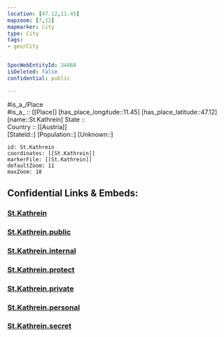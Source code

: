 ```yaml
---
location: [47.12,11.45] 
mapzoom: [7,12] 
mapmarker: city 
type: City
tags:
- geo/City


SpocWebEntityId: 34468
isDeleted: false
confidential: public

---
```

#is_a_/Place  
#is_a_ :: [[Place]] 
[has_place_longitude::11.45] 
[has_place_latitude::47.12] 
[name::St.Kathrein] 
State ::  
Country :: [[Austria]]  
[StateId::] 
[Population::] 
[Unknown::] 


```leaflet
id: St.Kathrein
coordinates: [[St.Kathrein]] 
markerFile: [[St.Kathrein]] 
defaultZoom: 11 
maxZoom: 18
```


## Confidential Links & Embeds: 

### [St.Kathrein](/_Standards/Earth/Continent/Europe/Europe~Central/Austria/Austrias_States/Tirol/City/St.Kathrein.md) 

### [St.Kathrein.public](/_public/Earth/Continent/Europe/Europe~Central/Austria/Austrias_States/Tirol/City/St.Kathrein.public.md) 

### [St.Kathrein.internal](/_internal/Earth/Continent/Europe/Europe~Central/Austria/Austrias_States/Tirol/City/St.Kathrein.internal.md) 

### [St.Kathrein.protect](/_protect/Earth/Continent/Europe/Europe~Central/Austria/Austrias_States/Tirol/City/St.Kathrein.protect.md) 

### [St.Kathrein.private](/_private/Earth/Continent/Europe/Europe~Central/Austria/Austrias_States/Tirol/City/St.Kathrein.private.md) 

### [St.Kathrein.personal](/_personal/Earth/Continent/Europe/Europe~Central/Austria/Austrias_States/Tirol/City/St.Kathrein.personal.md) 

### [St.Kathrein.secret](/_secret/Earth/Continent/Europe/Europe~Central/Austria/Austrias_States/Tirol/City/St.Kathrein.secret.md)

